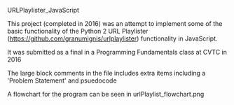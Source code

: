 URLPlaylister_JavaScript

This project (completed in 2016) was an attempt to implement some of the basic functionality of the Python 2 URL Playlister (https://github.com/granumignis/urlplaylister) functionality in JavaScript.

It was submitted as a final in a Programming Fundamentals class at CVTC in 2016

The large block comments in the file includes extra items including a 'Problem Statement' and psuedocode

A flowchart for the program can be seen in urlPlaylist_flowchart.png 